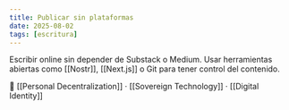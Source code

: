 ```yaml
---
title: Publicar sin plataformas
date: 2025-08-02
tags: [escritura]
---
```


Escribir online sin depender de Substack o Medium. Usar herramientas abiertas como [[Nostr]], [[Next.js]] o Git para tener control del contenido.

📎 [[Personal Decentralization]] · [[Sovereign Technology]] · [[Digital Identity]]
